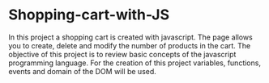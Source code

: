 # Shopping-cart-with-JS
In this project a shopping cart is created with javascript. The page allows you to create, delete and modify the number of products in the cart. The objective of this project is to review basic concepts of the javascript programming language. For the creation of this project variables, functions, events and domain of the DOM will be used.
